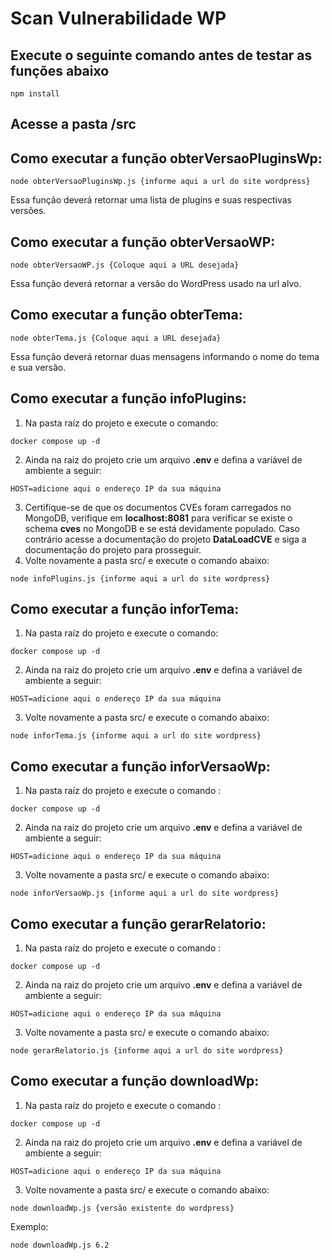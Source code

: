 # Scan Vulnerabilidade WP

## Execute o seguinte comando antes de testar as funções abaixo
```
npm install
```

## Acesse a pasta /src
## Como executar a função obterVersaoPluginsWp:

```
node obterVersaoPluginsWp.js {informe aqui a url do site wordpress}
```

Essa função deverá retornar uma lista de plugins e suas respectivas versões.
## Como executar a função obterVersaoWP:

```
node obterVersaoWP.js {Coloque aqui a URL desejada}
```
Essa função deverá retornar a versão do WordPress usado na url alvo.
## Como executar a função obterTema:

```
node obterTema.js {Coloque aqui a URL desejada}
```
Essa função deverá retornar duas mensagens informando o nome do tema e sua versão.

## Como executar a função infoPlugins:
1. Na pasta raíz do projeto e execute o comando:
```
docker compose up -d
```
2. Ainda na raiz do projeto crie um arquivo **.env** e defina a variável de ambiente a seguir:
```
HOST=adicione aqui o endereço IP da sua máquina
```
3. Certifique-se de que os documentos CVEs foram carregados no MongoDB, verifique em __localhost:8081__ para verificar se existe o schema __cves__ no MongoDB e se está devidamente populado. Caso contrário acesse a documentação do projeto __DataLoadCVE__ e siga a documentação do projeto para prosseguir.
4. Volte novamente a pasta src/ e execute o comando abaixo:
```
node infoPlugins.js {informe aqui a url do site wordpress}
```

## Como executar a função inforTema:
1. Na pasta raíz do projeto e execute o comando:
```
docker compose up -d
```
2. Ainda na raiz do projeto crie um arquivo **.env** e defina a variável de ambiente a seguir:
```
HOST=adicione aqui o endereço IP da sua máquina
```
3. Volte novamente a pasta src/ e execute o comando abaixo:
```
node inforTema.js {informe aqui a url do site wordpress}
```

## Como executar a função inforVersaoWp:
1. Na pasta raíz do projeto e execute o comando :
```
docker compose up -d
```
2. Ainda na raiz do projeto crie um arquivo **.env** e defina a variável de ambiente a seguir:
```
HOST=adicione aqui o endereço IP da sua máquina
```
3. Volte novamente a pasta src/ e execute o comando abaixo:
```
node inforVersaoWp.js {informe aqui a url do site wordpress}
```
## Como executar a função gerarRelatorio:
1. Na pasta raíz do projeto e execute o comando :
```
docker compose up -d
```
2. Ainda na raiz do projeto crie um arquivo **.env** e defina a variável de ambiente a seguir:
```
HOST=adicione aqui o endereço IP da sua máquina
```
3. Volte novamente a pasta src/ e execute o comando abaixo:
```
node gerarRelatorio.js {informe aqui a url do site wordpress}
```

## Como executar a função downloadWp:
1. Na pasta raíz do projeto e execute o comando :
```
docker compose up -d
```
2. Ainda na raiz do projeto crie um arquivo **.env** e defina a variável de ambiente a seguir:
```
HOST=adicione aqui o endereço IP da sua máquina
```
3. Volte novamente a pasta src/ e execute o comando abaixo:
```
node downloadWp.js {versão existente do wordpress}
```
Exemplo:
```
node downloadWp.js 6.2
```